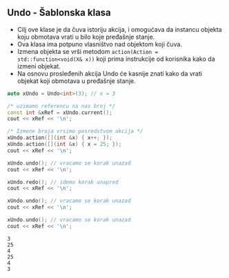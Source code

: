 ## Undo - Šablonska klasa

- Cilj ove klase je da čuva istoriju akcija, i omogućava da instancu objekta koju obmotava vrati u bilo koje pređašnje stanje. 
- Ova klasa ima potpuno vlasništvo nad objektom koji čuva. 
- Izmena objekta se vrši metodom `action(Action = std::function<void(X& x))` koji prima instrukcije od korisnika kako da izmeni objekat.
- Na osnovu prosleđenih akcija Undo će kasnije znati kako da vrati objekat koji obmotava u pređašnje stanje.

```c++
auto xUndo = Undo<int>(3); // x = 3

/* uzimamo referencu na nas broj */
const int &xRef = xUndo.current();
cout << xRef << '\n';

/* Izmene broja vrsimo posredstvom akcija */
xUndo.action([](int &x) { x++; });
xUndo.action([](int &x) { x = 25; });
cout << xRef << '\n';

xUndo.undo(); // vracamo se korak unazad
cout << xRef << '\n';

xUndo.redo(); // idemo korak unapred
cout << xRef << '\n';

xUndo.undo(); // vracamo se korak unazad
cout << xRef << '\n';

xUndo.undo(); // vracamo se korak unazad
cout << xRef << '\n';
```
```
3
25
4
25
4
3
```
